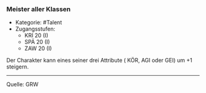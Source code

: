 ### Meister aller Klassen

- Kategorie: #Talent
- Zugangsstufen:
  - KRI 20 (I)
  - SPÄ 20 (I)
  - ZAW 20 (I)

Der Charakter kann eines seiner drei Attribute ( KÖR, AGI oder GEI) um +1 steigern.

---

Quelle: GRW
